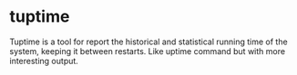 tuptime
=======

Tuptime is a tool for report the historical and statistical running time of the system, keeping it between restarts. Like uptime command but with more interesting output.
